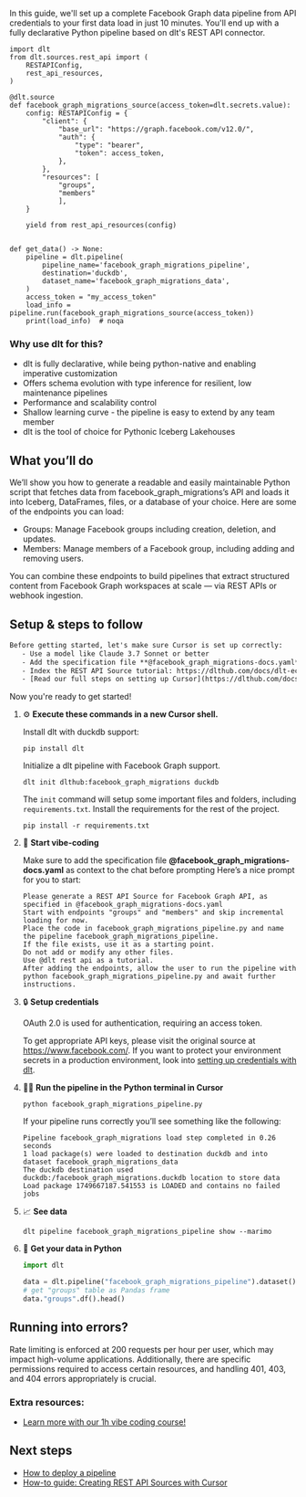 In this guide, we'll set up a complete Facebook Graph data pipeline from API credentials to your first data load in just 10 minutes. You'll end up with a fully declarative Python pipeline based on dlt's REST API connector.

```python-outcome
import dlt
from dlt.sources.rest_api import (
    RESTAPIConfig,
    rest_api_resources,
)

@dlt.source
def facebook_graph_migrations_source(access_token=dlt.secrets.value):
    config: RESTAPIConfig = {
        "client": {
            "base_url": "https://graph.facebook.com/v12.0/",
            "auth": {
                "type": "bearer",
                "token": access_token,
            },
        },
        "resources": [
            "groups",
            "members"
            ],
    }

    yield from rest_api_resources(config)


def get_data() -> None:
    pipeline = dlt.pipeline(
        pipeline_name='facebook_graph_migrations_pipeline',
        destination='duckdb',
        dataset_name='facebook_graph_migrations_data', 
    )
    access_token = "my_access_token"
    load_info = pipeline.run(facebook_graph_migrations_source(access_token))
    print(load_info)  # noqa
```

### Why use dlt for this?

- dlt is fully declarative, while being python-native and enabling imperative customization
- Offers schema evolution with type inference for resilient, low maintenance pipelines
- Performance and scalability control
- Shallow learning curve - the pipeline is easy to extend by any team member
- dlt is the tool of choice for Pythonic Iceberg Lakehouses

## What you’ll do

We’ll show you how to generate a readable and easily maintainable Python script that fetches data from facebook_graph_migrations’s API and loads it into Iceberg, DataFrames, files, or a database of your choice. Here are some of the endpoints you can load:

- Groups: Manage Facebook groups including creation, deletion, and updates.
- Members: Manage members of a Facebook group, including adding and removing users.

You can combine these endpoints to build pipelines that extract structured content from Facebook Graph workspaces at scale — via REST APIs or webhook ingestion.

## Setup & steps to follow

```default
Before getting started, let's make sure Cursor is set up correctly:
   - Use a model like Claude 3.7 Sonnet or better
   - Add the specification file **@facebook_graph_migrations-docs.yaml** as context
   - Index the REST API Source tutorial: https://dlthub.com/docs/dlt-ecosystem/verified-sources/rest_api/ and add it to context as **@dlt rest api**
   - [Read our full steps on setting up Cursor](https://dlthub.com/docs/dlt-ecosystem/llm-tooling/cursor-restapi#23-configuring-cursor-with-documentation)
```

Now you're ready to get started! 

1. ⚙️ **Execute these commands in a new Cursor shell.**
    
    Install dlt with duckdb support:
    ```shell
    pip install dlt
    ```

    Initialize a dlt pipeline with Facebook Graph support.
    ```shell
    dlt init dlthub:facebook_graph_migrations duckdb
    ```

    The `init` command will setup some important files and folders, including `requirements.txt`. Install the requirements for the rest of the project.
    ```shell
    pip install -r requirements.txt
    ```
    
2. 🤠 **Start vibe-coding**
    
    Make sure to add the specification file **@facebook_graph_migrations-docs.yaml** as context to the chat before prompting
    Here’s a nice prompt for you to start: 
    
    ```prompt
    Please generate a REST API Source for Facebook Graph API, as specified in @facebook_graph_migrations-docs.yaml 
    Start with endpoints "groups" and "members" and skip incremental loading for now. 
    Place the code in facebook_graph_migrations_pipeline.py and name the pipeline facebook_graph_migrations_pipeline. 
    If the file exists, use it as a starting point. 
    Do not add or modify any other files. 
    Use @dlt rest api as a tutorial. 
    After adding the endpoints, allow the user to run the pipeline with python facebook_graph_migrations_pipeline.py and await further instructions.
    ```

    
3. 🔒 **Setup credentials** 
    
    OAuth 2.0 is used for authentication, requiring an access token.
    
    To get appropriate API keys, please visit the original source at https://www.facebook.com/.
    If you want to protect your environment secrets in a production environment, look into [setting up credentials with dlt](https://dlthub.com/docs/walkthroughs/add_credentials).
    
4. 🏃‍♀️ **Run the pipeline in the Python terminal in Cursor**
    
    ```shell
    python facebook_graph_migrations_pipeline.py
    ```
    
    If your pipeline runs correctly you’ll see something like the following:
    
    ```shell
    Pipeline facebook_graph_migrations load step completed in 0.26 seconds
    1 load package(s) were loaded to destination duckdb and into dataset facebook_graph_migrations_data
    The duckdb destination used duckdb:/facebook_graph_migrations.duckdb location to store data
    Load package 1749667187.541553 is LOADED and contains no failed jobs
    ```
    
5. 📈 **See data**
    
    ```shell
    dlt pipeline facebook_graph_migrations_pipeline show --marimo
    ```
    
6. 🐍 **Get your data in Python**
    
    ```python
    import dlt

   data = dlt.pipeline("facebook_graph_migrations_pipeline").dataset()
   # get "groups" table as Pandas frame
   data."groups".df().head()
    ```

## Running into errors?

Rate limiting is enforced at 200 requests per hour per user, which may impact high-volume applications. Additionally, there are specific permissions required to access certain resources, and handling 401, 403, and 404 errors appropriately is crucial.

### Extra resources:

- [Learn more with our 1h vibe coding course!](https://www.youtube.com/watch?v=GGid70rnJuM)

## Next steps

- [How to deploy a pipeline](https://dlthub.com/docs/walkthroughs/deploy-a-pipeline)
- [How-to guide: Creating REST API Sources with Cursor](https://dlthub.com/docs/dlt-ecosystem/llm-tooling/cursor-restapi)